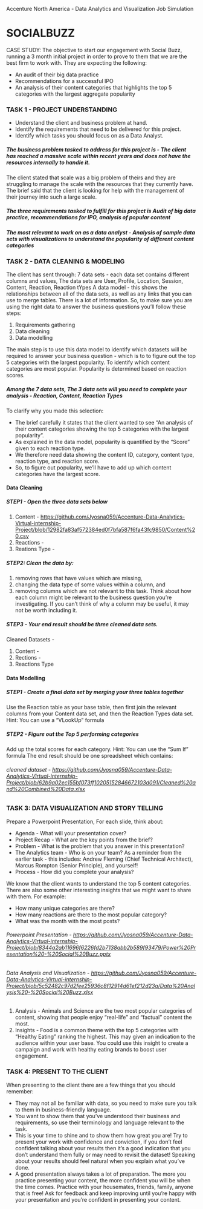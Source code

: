 Accenture North America - Data Analytics and Visualization Job Simulation

# SOCIALBUZZ 
CASE STUDY: The objective to start our engagement with Social Buzz, running a 3 month initial project in order to prove to them that we are the best firm to work with. They are expecting the following: 
- An audit of their big data practice 
- Recommendations for a successful IPO 
- An analysis of their content categories that highlights the top 5 categories with the largest aggregate popularity 

### TASK 1 - PROJECT UNDERSTANDING
- Understand the client and business problem at hand.
- Identify the requirements that need to be delivered for this project.
- Identify which tasks you should focus on as a Data Analyst.

##### The business problem tasked to address for this project is - The client has reached a massive scale within recent years and does not have the resources internally to handle it.
The client stated that scale was a big problem of theirs and they are struggling to manage the scale with the resources that they currently have. The brief said that the client is looking for help with the management of their journey into such a large scale. 

##### The three requirements tasked to fulfill for this project is Audit of big data practice, recommendations for IPO, analysis of popular content
##### The most relevant to work on as a data analyst - Analysis of sample data sets with visualizations to understand the popularity of different content categories

### TASK 2 - DATA CLEANING & MODELING
The client has sent through:
7 data sets - each data set contains different columns and values, The data sets are User, Profile, Location, Session, Content, Reaction, Reaction tYpes
A data model - this shows the relationships between all of the data sets, as well as any links that you can use to merge tables.
There is a lot of information. So, to make sure you are using the right data to answer the business questions you’ll follow these steps:
1. Requirements gathering
2. Data cleaning
3. Data modelling

The main step is to use this data model to identify which datasets will be required to answer your business question - which is to to figure out the top 5 categories with the largest popularity.
To identify which content categories are most popular. Popularity is determined based on reaction scores. 
##### Among the 7 data sets, The 3 data sets will you need to complete your analysis - Reaction, Content, Reaction Types
To clarify why you made this selection:
- The brief carefully it states that the client wanted to see “An analysis of their content categories showing the top 5 categories with the largest popularity”.
- As explained in the data model, popularity is quantified by the “Score” given to each reaction type.
- We therefore need data showing the content ID, category, content type, reaction type, and reaction score.
- So, to figure out popularity, we’ll have to add up which content categories have the largest score.

#### Data Cleaning
##### STEP1 - Open the three data sets below
1. Content - https://github.com/Jyosna059/Accenture-Data-Analytics-Virtual-internship-Project/blob/12982fa83af572384ed0f7bfa587f6fa43fc9850/Content%20.csv
2. Reactions -
3. Reations Type - 
##### STEP2: Clean the data by:
1. removing rows that have values which are missing,
2. changing the data type of some values within a column, and
3. removing columns which are not relevant to this task.
      Think about how each column might be relevant to the business question you’re investigating. If you can’t think of why a column may be useful, it may not be worth including it.
##### STEP3 - Your end result should be three cleaned data sets. 
Cleaned Datasets - 
1. Content - 
2. Rections -
3. Reactions Type

#### Data Modelling
##### STEP1 - Create a final data set by merging your three tables together
Use the Reaction table as your base table, then first join the relevant columns from your Content data set, and then the Reaction Types data set.
Hint: You can use a “VLookUp” formula
 ##### STEP2 - Figure out the Top 5 performing categories
Add up the total scores for each category.
Hint: You can use the “Sum If” formula
The end result should be one spreadsheet which contains:
###### cleaned dataset - https://github.com/Jyosna059/Accenture-Data-Analytics-Virtual-internship-Project/blob/62b9a02ec155bf073ff10205152846672103d091/Cleaned%20and%20Combined%20Data.xlsx

### TASK 3: DATA VISUALIZATION AND STORY TELLING
Prepare a Powerpoint Presentation, 
For each slide, think about: 
- Agenda - What will your presentation cover?
- Project Recap - What are the key points from the brief?
- Problem - What is the problem that you answer in this presentation?
- The Analytics team - Who is on your team? As a reminder from the earlier task - this includes: Andrew Fleming (Chief Technical Architect), Marcus Rompton (Senior Principle), and yourself!
- Process - How did you complete your analysis?

We know that the client wants to understand the top 5 content categories. There are also some other interesting insights that we might want to share with them. For example:
- How many unique categories are there?
- How many reactions are there to the most popular category?
- What was the month with the most posts?
###### Powerpoint Presentation - https://github.com/Jyosna059/Accenture-Data-Analytics-Virtual-internship-Project/blob/8344a2ab11696f6226fd2b7138abb2b589f93479/Power%20Presentation%20-%20Social%20Buzz.pptx
###### Data Analysis and Visualization - https://github.com/Jyosna059/Accenture-Data-Analytics-Virtual-internship-Project/blob/5c52482c97d2fee25936c8f12914d61ef212d23a/Data%20Analysis%20-%20Social%20Buzz.xlsx
1. Analysis - Animals and Science are the two most popular categories of content, showing that people enjoy “real-life” and “factual” content the most.
2. Insights - Food is a common theme with the top 5 categories with “Healthy Eating” ranking the highest. This may given an indication to the audience within your user base. You could use this insight to create a campaign and work with healthy eating brands to boost user engagement.

### TASK 4: PRESENT TO THE CLIENT
When presenting to the client there are a few things that you should remember:
- They may not all be familiar with data, so you need to make sure you talk to them in business-friendly language. 
- You want to show them that you’ve understood their business and requirements, so use their terminology and language relevant to the task. 
- This is your time to shine and to show them how great you are! Try to present your work with confidence and conviction, if you don’t feel confident talking about your results then it’s a good indication that you don’t understand them fully or may need to revisit the dataset! Speaking about your results should feel natural when you explain what you’ve done.
- A good presentation always takes a lot of preparation. The more you practice presenting your content, the more confident you will be when the time comes. Practice with your housemates, friends, family, anyone that is free! Ask for feedback and keep improving until you’re happy with your presentation and you’re confident in presenting your content.
